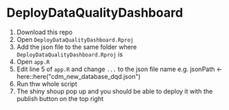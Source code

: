 # DeployDataQualityDashboard

1. Download this repo
2. Open `DeployDataQualityDashboard.Rproj`
3. Add the json file to the same folder where `DeployDataQualityDashboard.Rproj` is
4. Open `app.R`
5. Edit line 5 of `app.R` and change `...` to the json file name e.g. jsonPath <- here::here("cdm_new_database_dqd.json")
6. Run thw whole script
7. The shiny shoup pop up and you should be able to deploy it with the publish button on the top right
